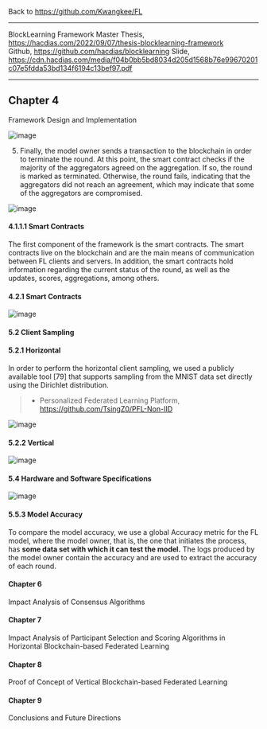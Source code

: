 Back to https://github.com/Kwangkee/FL
***

BlockLearning Framework Master Thesis, https://hacdias.com/2022/09/07/thesis-blocklearning-framework  
Github, https://github.com/hacdias/blocklearning
Slide, https://cdn.hacdias.com/media/f04b0bb5bd8034d205d1568b76e99670201c07e5fdda53bd134f6194c13bef97.pdf

***
## Chapter 4
Framework Design and Implementation

![image](https://user-images.githubusercontent.com/109835677/203715657-351bf02a-4e84-4fe2-af15-395c87f802eb.png)

5. Finally, the model owner sends a transaction to the blockchain in order to terminate the round. At this point, the smart contract checks if the majority of the aggregators agreed on the aggregation. If so, the round is marked as terminated. Otherwise, the round fails, indicating that the aggregators did not reach an agreement, which may indicate that some of the aggregators are compromised.

![image](https://user-images.githubusercontent.com/109835677/203715747-32e3853b-e737-4d67-8834-0b81b0dba763.png)

#### 4.1.1.1 Smart Contracts
The first component of the framework is the smart contracts. The smart contracts live on the blockchain and are the main means of communication between FL clients and
servers. In addition, the smart contracts hold information regarding the current status of the round, as well as the updates, scores, aggregations, among others. 

#### 4.2.1 Smart Contracts

![image](https://user-images.githubusercontent.com/109835677/203719280-702de149-7a33-4421-b856-29d5b628dd8b.png)


#### 5.2 Client Sampling

#### 5.2.1 Horizontal

In order to perform the horizontal client sampling, we used a publicly available tool [79] that supports sampling from the MNIST data set directly using the Dirichlet distribution.
>- Personalized Federated Learning Platform, https://github.com/TsingZ0/PFL-Non-IID

![image](https://user-images.githubusercontent.com/109835677/203723606-0bd6126c-0aa7-4a74-bdf3-a25f0b3480f3.png)

#### 5.2.2 Vertical

![image](https://user-images.githubusercontent.com/109835677/203723907-6811dfa4-48bc-41d7-8823-f3f18650ccf7.png)

#### 5.4 Hardware and Software Specifications
![image](https://user-images.githubusercontent.com/109835677/203725101-f4615a3f-3fab-4252-b089-08a8e7cb8d51.png)

#### 5.5.3 Model Accuracy
To compare the model accuracy, we use a global Accuracy metric for the FL model, where the model owner, that is, the one that initiates the process, has **some data set with which it can test the model.** The logs produced by the model owner contain the accuracy and are used to extract the accuracy of each round.

#### Chapter 6
Impact Analysis of Consensus Algorithms

#### Chapter 7
Impact Analysis of Participant Selection and Scoring Algorithms in Horizontal Blockchain-based Federated Learning

#### Chapter 8
Proof of Concept of Vertical Blockchain-based Federated Learning

#### Chapter 9
Conclusions and Future Directions

